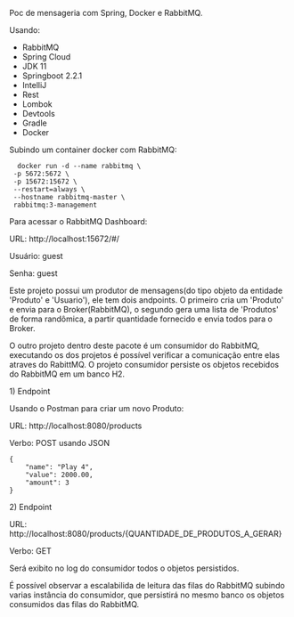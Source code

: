 Poc de mensageria com Spring, Docker e RabbitMQ.

Usando:

* RabbitMQ
* Spring Cloud
* JDK 11
* Springboot 2.2.1
* IntelliJ
* Rest
* Lombok
* Devtools
* Gradle
* Docker

Subindo um container docker com RabbitMQ:
```
  docker run -d --name rabbitmq \
 -p 5672:5672 \
 -p 15672:15672 \
 --restart=always \
 --hostname rabbitmq-master \
 rabbitmq:3-management
 ```
 
 
Para acessar o RabbitMQ Dashboard:

URL: http://localhost:15672/#/

<p>Usuário: guest</p>
<p>Senha: guest</p>


Este projeto possui um produtor de mensagens(do tipo objeto da entidade 'Produto' e 'Usuario'), ele tem dois andpoints. O primeiro
cria um 'Produto' e envia para o Broker(RabbitMQ), o segundo gera uma lista de 'Produtos' de forma randômica, a partir
quantidade fornecido e envia todos para o Broker.

O outro projeto dentro deste pacote é um consumidor do RabbitMQ, executando os dos projetos é possível verificar a comunicação entre elas atraves do RabittMQ.
O projeto consumidor persiste os objetos recebidos do RabbitMQ em um banco H2.

<p>1) Endpoint</p>
Usando o Postman para criar um novo Produto:

URL: http://localhost:8080/products

Verbo: POST usando JSON
```
{
 	"name": "Play 4",
 	"value": 2000.00,
	"amount": 3
}
```

<p>2) Endpoint</p>

URL: http://localhost:8080/products/{QUANTIDADE_DE_PRODUTOS_A_GERAR}

Verbo: GET

Será exibito no log do consumidor todos o objetos persistidos.

É possível observar a escalabilida de leitura das filas do RabbitMQ subindo varias instância do consumidor,
que persistirá no mesmo banco os objetos consumidos das filas do RabbitMQ.
